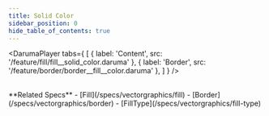 ```yaml
---
title: Solid Color
sidebar_position: 0
hide_table_of_contents: true
---
```


<DarumaPlayer
  tabs={
    [
      {
        label: 'Content',
        src: '/feature/fill/fill__solid_color.daruma'
      },
      {
        label: 'Border',
        src: '/feature/border/border__fill__color.daruma'
      },
    ]
  }
/>

<br />
**Related Specs**
- [Fill](/specs/vectorgraphics/fill)
- [Border](/specs/vectorgraphics/border)
- [FillType](/specs/vectorgraphics/fill-type)
